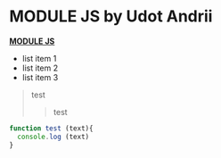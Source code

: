 # MODULE JS by Udot Andrii
[**MODULE JS**](https://udot-a.github.io/MODULE_JS_UDOT/)


* list item 1
* list item 2
* list item 3

> test
>> test

```js
function test (text){
  console.log (text)
}
```
